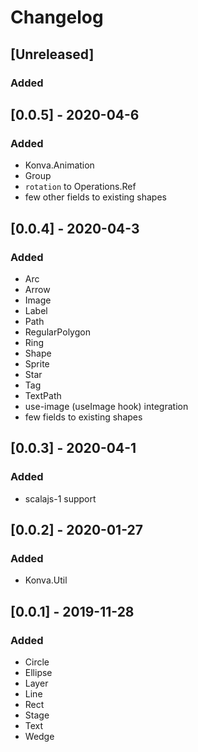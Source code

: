 # Changelog

## [Unreleased]

### Added

## [0.0.5] - 2020-04-6

### Added

- Konva.Animation
- Group
- `rotation` to Operations.Ref
- few other fields to existing shapes

## [0.0.4] - 2020-04-3

### Added

- Arc
- Arrow
- Image
- Label
- Path
- RegularPolygon
- Ring
- Shape
- Sprite
- Star
- Tag
- TextPath
- use-image (useImage hook)  integration
- few fields to existing shapes

## [0.0.3] - 2020-04-1

### Added

- scalajs-1 support

## [0.0.2] - 2020-01-27

### Added

- Konva.Util

## [0.0.1] - 2019-11-28

### Added

- Circle
- Ellipse
- Layer
- Line
- Rect
- Stage
- Text
- Wedge
